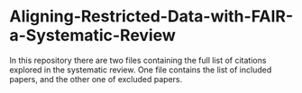 # Aligning-Restricted-Data-with-FAIR-a-Systematic-Review

In this repository there are two files containing the full list of citations explored in the systematic review. One file contains the list of included papers, and the other one of excluded papers.
